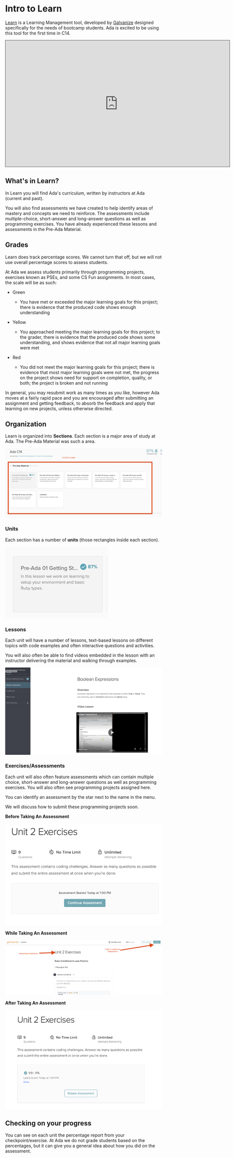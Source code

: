 # Intro to Learn

[Learn](http://learn-2.galvanize.com/) is a Learning Management tool, developed by [Galvanize](https://www.galvanize.com/) designed specifically for the needs of bootcamp students.  Ada is excited to be using this tool for the first time in C14.  


<iframe src="https://adaacademy.hosted.panopto.com/Panopto/Pages/Embed.aspx?id=1659fe90-a80e-457c-a081-ac18004c9f13&autoplay=false&offerviewer=true&showtitle=true&showbrand=false&start=0&interactivity=all" height="405" width="720" style="border: 1px solid #464646;" allowfullscreen allow="autoplay"></iframe>

## What's in Learn?

In Learn you will find Ada's curriculum, written by instructors at Ada (current and past).  

You will also find assessments we have created to help identify areas of mastery and concepts we need to reinforce.  The assessments include multiple-choice, short-answer and long-answer questions as well as programming exercises.   You have already experienced these lessons and assessments in the Pre-Ada Material.

## Grades

Learn does track percentage scores.  We cannot turn that off, but we will not use overall percentage scores to assess students.

At Ada we assess students primarily through programming projects, exercises known as PSEs, and some CS Fun assignments. In most cases, the scale will be as such:

* Green
  * You have met or exceeded the major learning goals for this project; there is evidence that the produced code shows enough understanding
* Yellow
  * You approached meeting the major learning goals for this project; to the grader, there is evidence that the produced code shows some understanding, and shows evidence that not all major learning goals were met

* Red
  * You did not meet the major learning goals for this project; there is evidence that most major learning goals were not met, the progress on the project shows need for support on completion, quality, or both; the project is broken and not running

In general, you may resubmit work as many times as you like, however Ada moves at a fairly rapid pace and you are encouraged after submitting an assignment and getting feedback, to absorb the feedback and apply that learning on new projects, unless otherwise directed.

## Organization

Learn is organized into **Sections**.  Each section is a major area of study at Ada.  The Pre-Ada Material was such a area.

![Learn Section Example](images/section.png)

### Units

Each section has a number of **units** (those rectangles inside each section). 

![Learn unit](images/unit.png)

### Lessons

Each unit will have a number of lessons, text-based lessons on different topics with code examples and often interactive questions and activities.

You will also often be able to find videos embedded in the lesson with an instructor delivering the material and walking through examples.

![A lesson](images/lesson.png)

### Exercises/Assessments

Each unit will also often feature assessments which can contain multiple choice, short-answer and long-answer questions as well as programming exercises.  You will also often see programming projects assigned here.  

You can identify an assessment by the star next to the name in the menu.

We will discuss how to submit these programming projects soon.

**Before Taking An Assessment**

![Assessment before](images/assessment1.png)

**While Taking An Assessment**

![Assessment during](images/assessment2.png)

**After Taking An Assessment**

![Assessment after](images/assessment3.png)


## Checking on your progress

You can see on each unit the percentage report from your checkpoint/exercise.  At Ada we do not grade students based on the percentages, but it can give you a general idea about how you did on the assessment. 

